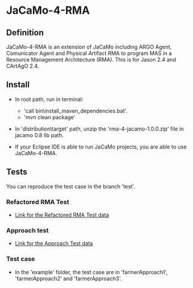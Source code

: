 # JaCaMo-4-RMA

## Definition
JaCaMo-4-RMA is an extension of JaCaMo including ARGO Agent, Comunicator Agent and Physical Artifact RMA to program
MAS in a Resource Management Architecture (RMA). This is for Jason 2.4 and CArtAgO 2.4.

## Install

- In root path, run in terminal:

    - 'call bin\install_maven_dependencies.bat'.
    - 'mvn clean package'

- In 'distribution\target' path, unzip the 'rma-4-jacamo-1.0.0.zip' file in jacamo 0.8 lib path.
- If your Eclipse IDE is able to run JaCaMo projects, you are able to use JaCaMo-4-RMA.

## Tests

You can reproduce the test case in the branch 'test'.

### Refactored RMA Test
- [Link for the Refactored RMA Test data](https://1drv.ms/u/s!Apwc_y184sz-9C3pRWKslHtlsa0z?e=kqGafq)

### Approach test
- [Link for the Approach Test data](https://1drv.ms/u/s!Apwc_y184sz-gZpF_X_f7Wcu5dEIFw?e=PEcwQN)

### Test case
- In the 'example' folder, the test case are in 'farmerApproach1', 'farmerApproach2' and 'farmerApproach3'.
